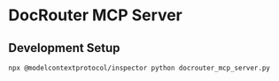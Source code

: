# DocRouter MCP Server

## Development Setup
```bash
npx @modelcontextprotocol/inspector python docrouter_mcp_server.py
```